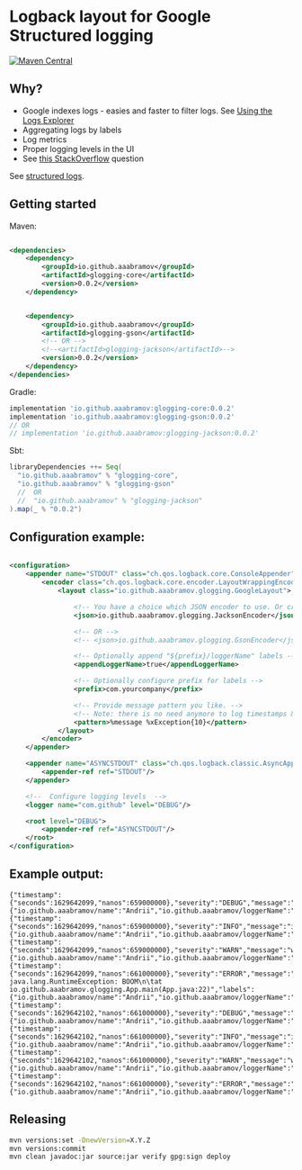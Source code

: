 # Logback layout for Google Structured logging

[![Maven Central](https://maven-badges.herokuapp.com/maven-central/io.github.aaabramov/glogging/badge.svg)](https://maven-badges.herokuapp.com/maven-central/io.github.aaabramov/glogging)

## Why?

- Google indexes logs - easies and faster to filter logs.
  See [Using the Logs Explorer](https://cloud.google.com/logging/docs/view/logs-viewer-interface)
- Aggregating logs by labels
- Log metrics
- Proper logging levels in the UI
- See [this StackOverflow](https://stackoverflow.com/q/44164730/5091346) question

See [structured logs](https://cloud.google.com/logging/docs/structured-logging).

## Getting started

Maven:

```xml

<dependencies>
    <dependency>
        <groupId>io.github.aaabramov</groupId>
        <artifactId>glogging-core</artifactId>
        <version>0.0.2</version>
    </dependency>


    <dependency>
        <groupId>io.github.aaabramov</groupId>
        <artifactId>glogging-gson</artifactId>
        <!-- OR -->
        <!--<artifactId>glogging-jackson</artifactId>-->
        <version>0.0.2</version>
    </dependency>
</dependencies>
```

Gradle:

```groovy
implementation 'io.github.aaabramov:glogging-core:0.0.2'
implementation 'io.github.aaabramov:glogging-gson:0.0.2'
// OR 
// implementation 'io.github.aaabramov:glogging-jackson:0.0.2'
```

Sbt:

```sbt
libraryDependencies ++= Seq(
  "io.github.aaabramov" % "glogging-core",
  "io.github.aaabramov" % "glogging-gson"
  //  OR
  //  "io.github.aaabramov" % "glogging-jackson"
).map(_ % "0.0.2")
```

## Configuration example:

```xml

<configuration>
    <appender name="STDOUT" class="ch.qos.logback.core.ConsoleAppender">
        <encoder class="ch.qos.logback.core.encoder.LayoutWrappingEncoder">
            <layout class="io.github.aaabramov.glogging.GoogleLayout">

                <!-- You have a choice which JSON encoder to use. Or create your own via implementing JsonEncoder interface -->
                <json>io.github.aaabramov.glogging.JacksonEncoder</json>

                <!-- OR -->
                <!-- <json>io.github.aaabramov.glogging.GsonEncoder</json> -->

                <!-- Optionally append "${prefix}/loggerName" labels -->
                <appendLoggerName>true</appendLoggerName>

                <!-- Optionally configure prefix for labels -->
                <prefix>com.yourcompany</prefix>

                <!-- Provide message pattern you like. -->
                <!-- Note: there is no need anymore to log timestamps & levels to the message. Google will pick them up from specific fields. -->
                <pattern>%message %xException{10}</pattern>
            </layout>
        </encoder>
    </appender>

    <appender name="ASYNCSTDOUT" class="ch.qos.logback.classic.AsyncAppender">
        <appender-ref ref="STDOUT"/>
    </appender>

    <!--  Configure logging levels  -->
    <logger name="com.github" level="DEBUG"/>

    <root level="DEBUG">
        <appender-ref ref="ASYNCSTDOUT"/>
    </root>
</configuration>
```

## Example output:

```
{"timestamp":{"seconds":1629642099,"nanos":659000000},"severity":"DEBUG","message":"debug","labels":{"io.github.aaabramov/name":"Andrii","io.github.aaabramov/loggerName":"io.github.aaabramov.glogging.App"}}
{"timestamp":{"seconds":1629642099,"nanos":659000000},"severity":"INFO","message":"info","labels":{"io.github.aaabramov/name":"Andrii","io.github.aaabramov/loggerName":"io.github.aaabramov.glogging.App"}}
{"timestamp":{"seconds":1629642099,"nanos":659000000},"severity":"WARN","message":"warn","labels":{"io.github.aaabramov/name":"Andrii","io.github.aaabramov/loggerName":"io.github.aaabramov.glogging.App"}}
{"timestamp":{"seconds":1629642099,"nanos":661000000},"severity":"ERROR","message":"error java.lang.RuntimeException: BOOM\n\tat io.github.aaabramov.glogging.App.main(App.java:22)","labels":{"io.github.aaabramov/name":"Andrii","io.github.aaabramov/loggerName":"io.github.aaabramov.glogging.App"}}
{"timestamp":{"seconds":1629642102,"nanos":661000000},"severity":"DEBUG","message":"debug","labels":{"io.github.aaabramov/name":"Andrii","io.github.aaabramov/loggerName":"io.github.aaabramov.glogging.App"}}
{"timestamp":{"seconds":1629642102,"nanos":661000000},"severity":"INFO","message":"info","labels":{"io.github.aaabramov/name":"Andrii","io.github.aaabramov/loggerName":"io.github.aaabramov.glogging.App"}}
{"timestamp":{"seconds":1629642102,"nanos":661000000},"severity":"WARN","message":"warn","labels":{"io.github.aaabramov/name":"Andrii","io.github.aaabramov/loggerName":"io.github.aaabramov.glogging.App"}}
{"timestamp":{"seconds":1629642102,"nanos":661000000},"severity":"ERROR","message":"error","labels":{"io.github.aaabramov/name":"Andrii","io.github.aaabramov/loggerName":"io.github.aaabramov.glogging.App"}}
```

## Releasing

```bash
mvn versions:set -DnewVersion=X.Y.Z
mvn versions:commit
mvn clean javadoc:jar source:jar verify gpg:sign deploy
```
